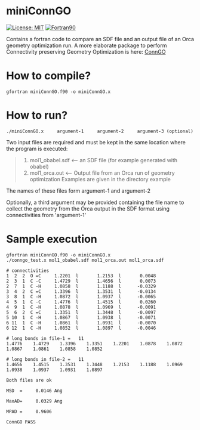 # miniConnGO

[![License: MIT](https://img.shields.io/badge/License-MIT-yellow.svg)](https://opensource.org/licenses/MIT)
[![Fortran90](https://img.shields.io/badge/Language-Fortran90-red.svg)](https://en.wikipedia.org/wiki/Fortran)


Contains a fortran code to compare an SDF file and an output file of an Orca geometry optimization run. A more elaborate package to perform Connectivity preserving Geometry Optimization is here: [ConnGO](https://github.com/raghurama123/ConnGO)

# How to compile?

    gfortran miniConnGO.f90 -o miniConnGO.x


# How to run? 


    ./miniConnGO.x     argument-1     argument-2     argument-3 (optional) 

                   
Two input files are required and must be kept in the same location where the program is executed: 
>1. mol1_obabel.sdf     <-- an SDF file (for example generated with obabel)
>2. mol1_orca.out       <-- Output file from an Orca run of geometry optimization
Examples are given in the directory example

The names of these files form argument-1 and argument-2 

Optionally, a third argument may be provided containing the file name to collect the geometry from the Orca output in the SDF format using connectivities
from 'argument-1'

# Sample execution

    gfortran miniConnGO.f90 -o miniConnGO.x
    ./conngo_test.x mol1_obabel.sdf mol1_orca.out mol1_orca.sdf

    # connectivities
    1  2  2  O =C     1.2201  l       1.2153  l       0.0048
    2  3  1  C -C     1.4729  l       1.4656  l       0.0073
    2  7  1  C -H     1.0858  l       1.1188  l      -0.0329
    3  4  2  C =C     1.3396  l       1.3531  l      -0.0134
    3  8  1  C -H     1.0872  l       1.0937  l      -0.0065
    4  5  1  C -C     1.4776  l       1.4515  l       0.0260
    4  9  1  C -H     1.0878  l       1.0969  l      -0.0091
    5  6  2  C =C     1.3351  l       1.3448  l      -0.0097
    5 10  1  C -H     1.0867  l       1.0938  l      -0.0071
    6 11  1  C -H     1.0861  l       1.0931  l      -0.0070
    6 12  1  C -H     1.0852  l       1.0897  l      -0.0046

    # long bonds in file-1 =   11
    1.4776    1.4729    1.3396    1.3351    1.2201    1.0878    1.0872    1.0867    1.0861    1.0858    1.0852

    # long bonds in file-2 =   11
    1.4656    1.4515    1.3531    1.3448    1.2153    1.1188    1.0969    1.0938    1.0937    1.0931    1.0897

    Both files are ok

    MSD  =     0.0146 Ang

    MaxAD=     0.0329 Ang

    MPAD =     0.9606

    ConnGO PASS
